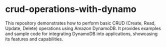 # crud-operations-with-dynamo
This repository demonstrates how to perform basic CRUD (Create, Read, Update, Delete) operations using Amazon DynamoDB. It provides examples and sample code for integrating DynamoDB into applications, showcasing its features and capabilities.
